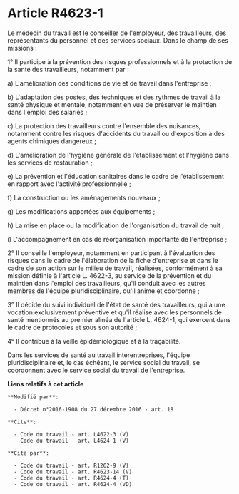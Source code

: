 # Article R4623-1

Le médecin du travail est le conseiller de l'employeur, des travailleurs, des représentants du personnel et des services
sociaux. Dans le champ de ses missions : 

1° Il participe à la prévention des risques professionnels et à la protection de la santé des travailleurs, notamment par : 

a) L'amélioration des conditions de vie et de travail dans l'entreprise ; 

b) L'adaptation des postes, des techniques et des rythmes de travail à la santé physique et mentale, notamment en vue de
préserver le maintien dans l'emploi des salariés ; 

c) La protection des travailleurs contre l'ensemble des nuisances, notamment contre les risques d'accidents du travail ou
d'exposition à des agents chimiques dangereux ; 

d) L'amélioration de l'hygiène générale de l'établissement et l'hygiène dans les services de restauration ; 

e) La prévention et l'éducation sanitaires dans le cadre de l'établissement en rapport avec l'activité professionnelle ; 

f) La construction ou les aménagements nouveaux ; 

g) Les modifications apportées aux équipements ; 

h) La mise en place ou la modification de l'organisation du travail de nuit ; 

i) L'accompagnement en cas de réorganisation importante de l'entreprise ; 

2° Il conseille l'employeur, notamment en participant à l'évaluation des risques dans le cadre de l'élaboration de la fiche
d'entreprise et dans le cadre de son action sur le milieu de travail, réalisées, conformément à sa mission définie à
l'article L. 4622-3, au service de la prévention et du maintien dans l'emploi des travailleurs, qu'il conduit avec les autres
membres de l'équipe pluridisciplinaire, qu'il anime et coordonne ; 

3° Il décide du suivi individuel de l'état de santé des travailleurs, qui a une vocation exclusivement préventive et qu'il
réalise avec les personnels de santé mentionnés au premier alinéa de l'article L. 4624-1, qui exercent dans le cadre de
protocoles et sous son autorité ; 

4° Il contribue à la veille épidémiologique et à la traçabilité. 

Dans les services de santé au travail interentreprises, l'équipe pluridisciplinaire et, le cas échéant, le service social du
travail, se coordonnent avec le service social du travail de l'entreprise.

**Liens relatifs à cet article**

	**Modifié par**:

	  - Décret n°2016-1908 du 27 décembre 2016 - art. 18

	**Cite**:

	  - Code du travail - art. L4622-3 (V)
	  - Code du travail - art. L4624-1 (V)

	**Cité par**:

	  - Code du travail - art. R1262-9 (V)
	  - Code du travail - art. R4623-14 (V)
	  - Code du travail - art. R4624-4 (T)
	  - Code du travail - art. R4624-4 (VD)
